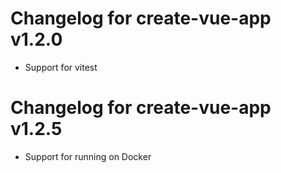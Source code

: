 # Changelog for create-vue-app v1.2.0

- Support for vitest

# Changelog for create-vue-app v1.2.5

- Support for running on Docker